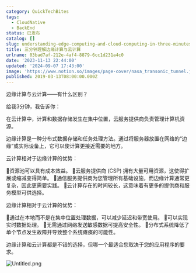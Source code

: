 ```yaml
---
category: QuickTechBites
tags:
  - CloudNative
  - BackEnd
status: 已发布
catalog: []
slug: understanding-edge-computing-and-cloud-computing-in-three-minutes
title: 三分钟理解边缘计算与云计算
urlname: 03bad7af-212e-4af4-8879-6cc1d231a4c0
date: '2023-11-13 22:44:00'
updated: '2024-09-07 17:43:00'
image: 'https://www.notion.so/images/page-cover/nasa_transonic_tunnel.jpg'
published: 2019-03-13T08:00:00.000Z
---
```


边缘计算与云计算——有什么区别？


给我3分钟，我告诉你：


在云计算中，计算和数据存储发生在集中位置，云服务提供商负责管理计算机资源。


边缘计算是一种分布式数据存储和任务处理方法。通过将服务器放置在网络的“边缘”或实际设备上，它可以使计算更接近需要的地方。


云计算相对于边缘计算的优势：


🔹资源池可以具有成本效益。
🔹云服务提供商 (CSP) 拥有大量可用资源，这使得扩展或缩减变得简单。
🔹通信服务提供商为您管理所有基础设施，而边缘计算通常更复杂，因此更需要实践。
🔹云计算存在的时间较长，这意味着有更多的提供商和服务模型可供选择。


边缘计算相对于云计算的优势：


🔸通过在本地而不是在集中位置处理数据，可以减少延迟和带宽使用。
🔸可以实现实时数据处理。
🔸无需通过网络发送敏感数据可提高安全性。
🔸分布式系统降低了单个节点发生故障并导致整个系统瘫痪的可能性。


边缘计算和云计算都是不错的选择，但哪一个最适合您取决于您的应用程序的要求。


![Untitled.png](https://prod-files-secure.s3.us-west-2.amazonaws.com/5d24fe63-e567-4804-86f9-9fdc62e13082/13581d9b-f241-4af1-9995-cb87504adaf1/Untitled.png?X-Amz-Algorithm=AWS4-HMAC-SHA256&X-Amz-Content-Sha256=UNSIGNED-PAYLOAD&X-Amz-Credential=ASIAZI2LB466UJNPUQHO%2F20250210%2Fus-west-2%2Fs3%2Faws4_request&X-Amz-Date=20250210T053800Z&X-Amz-Expires=3600&X-Amz-Security-Token=IQoJb3JpZ2luX2VjEJz%2F%2F%2F%2F%2F%2F%2F%2F%2F%2FwEaCXVzLXdlc3QtMiJIMEYCIQDM5Vyw4TRYpcefakSW%2Btzul5UofB3E9FR2OeDySPLfqwIhAPDD1gi2SFDSb8JlUxTwCFiqEBtVVTdu5flydPwVb4%2F1KogECLX%2F%2F%2F%2F%2F%2F%2F%2F%2F%2FwEQABoMNjM3NDIzMTgzODA1IgxAYHgEjChZsyvCNGYq3AP1U5aS8Fj7yNJeE52jTbRA4G%2BMW01RO7otGrlL2uj5VuFZY9yDnj16G6d9nRVIb0kxT7uCRSrl%2F94H5RFXo37xB6ZukPrYnD0B%2BMn5Vq9pn38xVuEB9pnhd8ykgxUqgI00Rbbo%2F2ZgMO19hyvfPjr3CucV1dFNkLWAl2alRJ13GK8wjPUkGZxxqJAWdN4JSiT2%2F6vJce%2FLaFmiKZbNvo0FV1jKJ8VoqBdB%2FzCG7hs%2FHURu2D64K3e%2ByOFXtSpzAWtDMWz9TKd9b%2F06%2FkTpc4o49%2Fb1TeymhQxze7QRVCsECv%2FLcJgK362Be0eMERvMIlVcNRtNjQGkxmYEXe9eAoKHzSQ%2F8Ra2%2F73QTw11rM5hpc5ECiVRQmEP8mfB%2FLADeXs8eSEDcg569j2D5O1zhdxdWgIhlp6QpD%2FKI1ZqL3V06vWcMhV%2F0v%2BiuqvK3OQkLBUquvWsAkjE01XUQgnwwsRqR9rdRhnreVtSfHd7P7n0GEdaNpVYrQbuii3QZckM5QB1vSD80VPTvSf0NEAlKLmdAXH7NippvsG%2FJhbZ%2FYIYXsvm4OdrY47ta4hwBOHb85nfkRsMIwxJVyN2%2Bb2HUNUhS30g4fo1CWNe5R05yuwQIliRlNLJTi55jl6zmTDw%2BKW9BjqkAdSbWJgK%2FjF78q3n7DqsFcG%2Bs7BwXMJ1AqPEsVkRxrsiY%2BaMq3ywFsQKiXbkHDVgvC4RWqMh6aFnN7WGp0Gcnz%2FsU0xu1J1KzCCE6r%2Boz61fpVfRzFa2pNScQ%2ByUYAfcrdH8eSY1VOoSGmOlcSBCW9AAmhAKqVkM99cMtk8%2FEA11PiidZLoZG7dLrGpZr%2BQl8aZP5jBOEc9BErIJQaDkpyFIAgDV&X-Amz-Signature=435639c3ba74c0c1e289039db01c95505f7efca236cbc93885eb4cb9cd13f924&X-Amz-SignedHeaders=host&x-id=GetObject)

